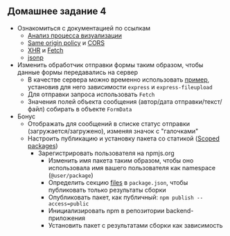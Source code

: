 ## Домашнее задание 4

- Ознакомиться с документацией по ссылкам
	 - [Анализ процесса визуализации](https://developers.google.com/web/fundamentals/performance/critical-rendering-path/analyzing-crp?hl=ru)
	 - [Same origin policy](https://developer.mozilla.org/en-US/docs/Web/Security/Same-origin_policy) и [CORS](https://developer.mozilla.org/ru/docs/Web/HTTP/CORS)
	 - [XHR](https://developer.mozilla.org/ru/docs/Web/API/XMLHttpRequest) и [Fetch](https://developer.mozilla.org/en-US/docs/Web/API/Fetch_API)
	 - [jsonp](https://learn.javascript.ru/ajax-jsonp)
- Изменить обработчик отправки формы таким образом, чтобы данные формы передавались на сервер
	 - В качестве сервера можно временно использовать [пример](https://gist.github.com/zipp3r/100f542baa2aad65b1f10b69a0082017), установив для него зависимости `express` и `express-fileupload`
	 - Для отправки запроса использовать `Fetch`
	 - Значения полей объекта сообщения (автор/дата отправки/текст/файл) собирать в объекте `FormData`
- Бонус
	- Отображать для сообщений в списке статус отправки (загружается/загружено), изменяя значок с "галочками"
	- Настроить публикацию и установку пакета со статикой ([Scoped packages](https://docs.npmjs.com/getting-started/scoped-packages))
		 - Зарегистрировать пользователя на npmjs.org
			 - Изменить имя пакета таким образом, чтобы оно использовала имя вашего пользователя как namespace (`@user/package`)
			 - Определить секцию [files](https://docs.npmjs.com/files/package.json#files) в `package.json`, чтобы публиковать только результаты сборки
			 - Опубликовать пакет, как публичный: `npm publish --access=public`
			 - Инициализировать npm в репозитории backend-приложения
			 - Установить пакет с результатами сборки как зависимость
